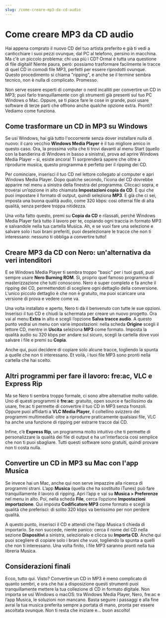 ```yaml
---
slug: /come-creare-mp3-da-cd-audio
---
```

# Come creare MP3 da CD audio

Hai appena comprato il nuovo CD del tuo artista preferito e già ti vedi a canticchiare i suoi pezzi ovunque, dal PC al telefono, persino in macchina. Ma c'è un piccolo problema: chi usa più i CD? Ormai è tutta una questione di file digitali! Niente paura, però: possiamo trasformare facilmente le tracce di quel CD in comodi file MP3, perfetti per essere riprodotti ovunque. Questo procedimento si chiama "ripping", e anche se il termine sembra tecnico, non è nulla di complicato. Promesso.

Non serve essere esperti di computer o nerd incalliti per convertire un CD in MP3; puoi farlo tranquillamente con gli strumenti già presenti sul tuo PC Windows o Mac. Oppure, se ti piace fare le cose in grande, puoi usare software di terze parti che offrono anche qualche opzione extra. Pronti? Vediamo come funziona.

## Come trasformare un CD in MP3 su Windows

Se usi Windows, hai già tutto l'occorrente senza dover installare nulla di nuovo: il caro vecchio **Windows Media Player** è il tuo migliore amico in questo caso. Ora, la prossima volta che ti trovi davanti al menu Start (quello con la bandierina di Windows in basso a sinistra), prova ad aprire Windows Media Player – sì, esiste ancora! Ti sorprenderà sapere che oltre a riprodurre musica, questo programma è perfetto per il ripping dei CD.  

Per cominciare, inserisci il tuo CD nel lettore collegato al computer e apri Windows Media Player. Dopo qualche secondo, l’icona del CD dovrebbe apparire nel menu a sinistra della finestra del programma. Cliccaci sopra, e troverai un’opzione in alto chiamata **Impostazioni copia da CD**. È qui che puoi impostare il formato di output, quindi seleziona **MP3**. E già che ci sei, imposta una buona qualità audio, come 320 kbps: così otterrai file di alta qualità, senza perdere troppa nitidezza. 

Una volta fatto questo, premi su **Copia da CD** e rilassati, perché Windows Media Player farà tutto il lavoro per te, copiando ogni traccia in formato MP3 e salvandole nella tua cartella Musica. Ah, e se vuoi fare una selezione e salvare solo i tuoi brani preferiti, puoi deselezionare le tracce che non ti interessano: nessuno ti obbliga a convertire tutto!

## Creare MP3 da CD con Nero: un'alternativa da veri intenditori

E se Windows Media Player ti sembra troppo "basic" per i tuoi gusti, puoi sempre usare **Nero Burning ROM**. Sì, proprio quel famoso programma di masterizzazione che tutti conoscono. Nero è super completo e fa anche il ripping dei CD, permettendoti di scegliere ogni dettaglio della conversione. L’unico piccolo dettaglio è che non è gratuito, ma puoi scaricare una versione di prova e vedere come va.

Una volta installato e aperto, Nero ti dà il benvenuto con tutte le sue opzioni. Inserisci il tuo CD e chiudi la schermata per creare un nuovo progetto. Ora vai al menu **Extra** in alto e scegli l’opzione **Salva tracce audio**. A questo punto vedrai un menu con varie impostazioni: nella scheda **Origine** scegli il lettore CD, mentre in **Uscita** seleziona **MP3** come formato. Imposta la qualità audio su 320 kbps per andare sul sicuro, scegli la cartella dove vuoi salvare i file e premi su **Copia**.

Anche qui, puoi decidere di copiare solo alcune tracce, togliendo la spunta a quelle che non ti interessano. Et voilà, i tuoi file MP3 sono pronti nella cartella che hai scelto.

## Altri programmi per fare il lavoro: fre:ac, VLC e Express Rip

Ma se Nero ti sembra troppo formale, ci sono altre alternative molto valide. Uno di questi programmi è **fre:ac**: gratuito, open source e facilissimo da usare, fre:ac ti permette di convertire il tuo CD in MP3 senza fronzoli. Oppure puoi affidarti a **VLC Media Player**, il coltellino svizzero dei programmi multimediali: oltre a riprodurre praticamente qualsiasi file, VLC ha anche una funzione di ripping per estrarre tracce dai CD.

Infine, c’è **Express Rip**, un programma molto intuitivo che ti permette di personalizzare la qualità dei file di output e ha un'interfaccia così semplice che non ti puoi sbagliare. Tutti questi software sono gratuiti, quindi provare non ti costa nulla.

## Convertire un CD in MP3 su Mac con l'app Musica

Se invece hai un Mac, anche qui non serve impazzire alla ricerca di programmi strani. L’app **Musica** (quella che ha sostituito iTunes) può fare tranquillamente il lavoro di ripping. Apri l’app e vai su **Musica > Preferenze** nel menu in alto. Poi, nella scheda **File**, cerca l’opzione **Impostazioni importazione**. Qui imposta **Codificatore MP3** come formato e scegli la qualità che preferisci: di solito 320 kbps va benissimo per non perdere qualità.

A questo punto, inserisci il CD e attendi che l’app Musica ti chieda di importarlo. Se non succede, niente panico: cerca il nome del CD nella sezione **Dispositivi** a sinistra, selezionalo e clicca su **Importa CD**. Anche qui puoi scegliere di copiare solo i brani che vuoi, togliendo la spunta a quelli che non ti interessano. Una volta finito, i file MP3 saranno pronti nella tua libreria Musica.

## Considerazioni finali

Ecco, tutto qui. Visto? Convertire un CD in MP3 è meno complicato di quanto sembri, e ora che hai a disposizione questi strumenti puoi tranquillamente mettere la tua collezione di CD in formato digitale. Non importa se usi Windows o macOS: tra Windows Media Player, Nero, fre:ac e l’app Musica, le soluzioni non mancano. Basta seguire i passaggi e alla fine avrai la tua musica preferita sempre a portata di mano, pronta per essere ascoltata ovunque. Non ti resta che iniziare e… buon ascolto!
